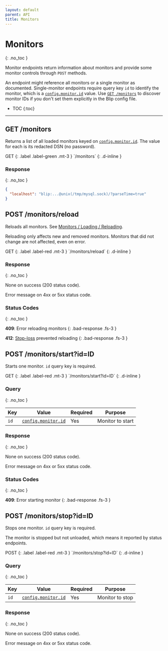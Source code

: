 ```yaml
---
layout: default
parent: API
title: Monitors
---
```


# Monitors
{: .no_toc }

Monitor endpoints return information about monitors and provide some monitor controls through `POST` methods.

An endpoint might reference all monitors or a single monitor as documented.
Single-monitor endpoints require query key `id` to identify the monitor, which is a [`config.monitor.id`](../config/config-file#id) value.
Use [`GET /monitors`](#get-monitors) to discover monitor IDs if you don't set them explicitly in the Blip config file.

* TOC
{:toc}

---

## GET /monitors

Returns a list of all loaded monitors keyed on [`config.monitor.id`](../config/config-file#id).
The value for each is its redacted DSN (no password).

<div class="code-example" markdown="1">
GET
{: .label .label-green .mt-3 }
`/monitors`
{: .d-inline }

### Response
{: .no_toc }

```json
{
  "localhost": "blip:...@unix(/tmp/mysql.sock)/?parseTime=true"
}
```
</div> <!---------------------------------------------------------------------->

## POST /monitors/reload

Reloads all monitors.
See [Monitors / Loading / Reloading](../monitors/loading#reloading).

Reloading only affects new and removed monitors.
Monitors that did not change are not affected, even on error.

<div class="code-example" markdown="1">
GET
{: .label .label-red .mt-3 }
`/monitors/reload`
{: .d-inline }

### Response
{: .no_toc }

None on success (200 status code).

Error message on 4xx or 5xx status code.

### Status Codes
{: .no_toc }

<strong>409</strong>: Error reloading monitors
{: .bad-response .fs-3 }

<strong>412</strong>: [Stop-loss](../monitors/loading#stop-loss) prevented reloading
{: .bad-response .fs-3 }

</div> <!---------------------------------------------------------------------->

## POST /monitors/start?id=ID

Starts one monitor.
`id` query key is required.

<div class="code-example" markdown="1">
GET
{: .label .label-red .mt-3 }
`/monitors/start?id=ID`
{: .d-inline }

### Query
{: .no_toc }

|Key|Value|Required|Purpose|
|---|-----|--------|-------|
|`id`|[`config.monitor.id`](../config/config-file#id)|Yes|Monitor to start|

### Response
{: .no_toc }

None on success (200 status code).

Error message on 4xx or 5xx status code.

### Status Codes
{: .no_toc }

<strong>409</strong>: Error starting monitor
{: .bad-response .fs-3 }

</div> <!---------------------------------------------------------------------->

## POST /monitors/stop?id=ID

Stops one monitor.
`id` query key is required.

The monitor is stopped but not unloaded, which means it reported by status endpoints.

<div class="code-example" markdown="1">
POST
{: .label .label-red .mt-3 }
`/monitors/stop?id=ID`
{: .d-inline }

### Query
{: .no_toc }

|Key|Value|Required|Purpose|
|---|-----|--------|-------|
|`id`|[`config.monitor.id`](../config/config-file#id)|Yes|Monitor to stop|

### Response
{: .no_toc }

None on success (200 status code).

Error message on 4xx or 5xx status code.
</div>
